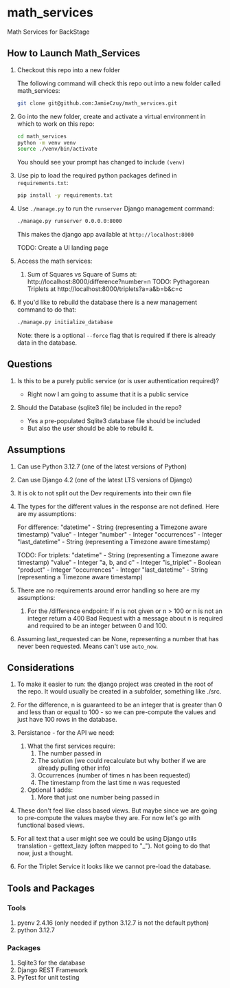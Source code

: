 # math_services
Math Services for BackStage

## How to Launch Math_Services

1. Checkout this repo into a new folder

    The following command will check this repo out into a new folder called math_services:

    ```bash
    git clone git@github.com:JamieCzuy/math_services.git
    ```

2. Go into the new folder, create and activate a virtual environment in which to work on this repo:

    ```bash
    cd math_services
    python -m venv venv
    source ./venv/bin/activate
    ```

    You should see your prompt has changed to include `(venv)`

3. Use pip to load the required python packages defined in `requirements.txt`:

    ```bash
    pip install -y requirements.txt
    ```

4. Use `./manage.py` to run the `runserver` Django management command:

    ```bash
    ./manage.py runserver 0.0.0.0:8000
    ```

    This makes the django app available at `http://localhost:8000`

    TODO: Create a UI landing page

5. Access the math services:

    1. Sum of Squares vs Square of Sums at: http://localhost:8000/difference?number=n
    TODO: Pythagorean Triplets at http://localhost:8000/triplets?a=a&b=b&c=c

6. If you'd like to rebuild the database there is a new management command to do that:

    ```bash
    ./manage.py initialize_database
    ```

    Note: there is a optional `--force` flag that is required if there is already data in the database.

## Questions

1. Is this to be a purely public service (or is user authentication required)?
    - Right now I am going to assume that it is a public service

2. Should the Database (sqlite3 file) be included in the repo?
    - Yes a pre-populated Sqlite3 database file should be included
    - But also the user should be able to rebuild it.

## Assumptions

1. Can use Python 3.12.7 (one of the latest versions of Python)

2. Can use Django 4.2 (one of the latest LTS versions of Django)

3. It is ok to not split out the Dev requirements into their own file

4. The types for the different values in the response are not defined. Here are my assumptions:

    For difference:
        "datetime" - String (representing a Timezone aware timestamp)
        "value" - Integer
        "number" - Integer
        "occurrences" - Integer
        "last_datetime" - String (representing a Timezone aware timestamp)

    TODO: For triplets:
        "datetime" - String (representing a Timezone aware timestamp)
        "value" - Integer
        "a, b, and c" - Integer
        "is_triplet" - Boolean
        "product" - Integer
        "occurrences" - Integer
        "last_datetime" - String (representing a Timezone aware timestamp)

5. There are no requirements around error handling so here are my assumptions:
    1. For the /difference endpoint:
        If n is not given  or n > 100 or n is not an integer return a 400 Bad Request with a message about n is required and required to be an integer between 0 and 100.

6. Assuming last_requested can be None, representing a number that has never been requested. Means can't use `auto_now`.

## Considerations

1. To make it easier to run: the django project was created in the root of the repo. It would usually be created in a subfolder, something like ./src.

2. For the difference, n is guaranteed to be an integer that is greater than 0 and less than or equal to 100 - so we can pre-compute the values and just have 100 rows in the database.

3. Persistance - for the API we need:
    1. What the first services require:
        1. The number passed in
        2. The solution (we could recalculate but why bother if we are already pulling other info)
        3. Occurrences (number of times n has been requested)
        4. The timestamp from the last time n was requested
    2. Optional 1 adds:
        1. More that just one number being passed in

4. These don't feel like class based views. But maybe since we are going to pre-compute the values maybe they are. For now let's go with functional based views.

5. For all text that a user might see we could be using Django utils translation - gettext_lazy (often mapped to "_"). Not going to do that now, just a thought.

6. For the Triplet Service it looks like we cannot pre-load the database.

## Tools and Packages

### Tools

1. pyenv 2.4.16 (only needed if python 3.12.7 is not the default python)
2. python 3.12.7

### Packages

1. Sqlite3 for the database
2. Django REST Framework
3. PyTest for unit testing
